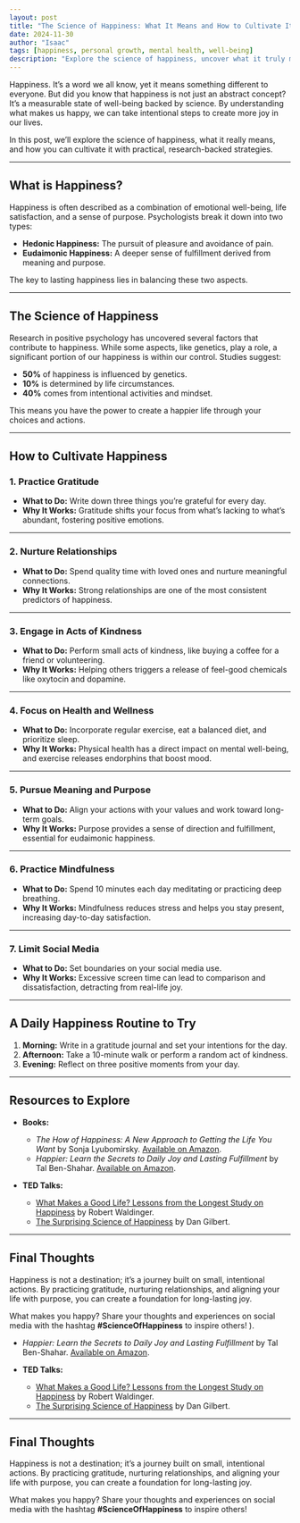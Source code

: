 ```yaml
---
layout: post
title: "The Science of Happiness: What It Means and How to Cultivate It"
date: 2024-11-30
author: "Isaac"
tags: [happiness, personal growth, mental health, well-being]
description: "Explore the science of happiness, uncover what it truly means, and discover actionable strategies to cultivate more joy and fulfillment in your life."
---
```


Happiness. It’s a word we all know, yet it means something different to everyone. But did you know that happiness is not just an abstract concept? It’s a measurable state of well-being backed by science. By understanding what makes us happy, we can take intentional steps to create more joy in our lives.

In this post, we’ll explore the science of happiness, what it really means, and how you can cultivate it with practical, research-backed strategies.

---

## What is Happiness?

Happiness is often described as a combination of emotional well-being, life satisfaction, and a sense of purpose. Psychologists break it down into two types:
- **Hedonic Happiness:** The pursuit of pleasure and avoidance of pain.
- **Eudaimonic Happiness:** A deeper sense of fulfillment derived from meaning and purpose.

The key to lasting happiness lies in balancing these two aspects.

---

## The Science of Happiness

Research in positive psychology has uncovered several factors that contribute to happiness. While some aspects, like genetics, play a role, a significant portion of our happiness is within our control. Studies suggest:
- **50%** of happiness is influenced by genetics.
- **10%** is determined by life circumstances.
- **40%** comes from intentional activities and mindset.

This means you have the power to create a happier life through your choices and actions.

---

## How to Cultivate Happiness

### 1. **Practice Gratitude**
- **What to Do:** Write down three things you’re grateful for every day.
- **Why It Works:** Gratitude shifts your focus from what’s lacking to what’s abundant, fostering positive emotions.

---

### 2. **Nurture Relationships**
- **What to Do:** Spend quality time with loved ones and nurture meaningful connections.
- **Why It Works:** Strong relationships are one of the most consistent predictors of happiness.

---

### 3. **Engage in Acts of Kindness**
- **What to Do:** Perform small acts of kindness, like buying a coffee for a friend or volunteering.
- **Why It Works:** Helping others triggers a release of feel-good chemicals like oxytocin and dopamine.

---

### 4. **Focus on Health and Wellness**
- **What to Do:** Incorporate regular exercise, eat a balanced diet, and prioritize sleep.
- **Why It Works:** Physical health has a direct impact on mental well-being, and exercise releases endorphins that boost mood.

---

### 5. **Pursue Meaning and Purpose**
- **What to Do:** Align your actions with your values and work toward long-term goals.
- **Why It Works:** Purpose provides a sense of direction and fulfillment, essential for eudaimonic happiness.

---

### 6. **Practice Mindfulness**
- **What to Do:** Spend 10 minutes each day meditating or practicing deep breathing.
- **Why It Works:** Mindfulness reduces stress and helps you stay present, increasing day-to-day satisfaction.

---

### 7. **Limit Social Media**
- **What to Do:** Set boundaries on your social media use.
- **Why It Works:** Excessive screen time can lead to comparison and dissatisfaction, detracting from real-life joy.

---

## A Daily Happiness Routine to Try

1. **Morning:** Write in a gratitude journal and set your intentions for the day.
2. **Afternoon:** Take a 10-minute walk or perform a random act of kindness.
3. **Evening:** Reflect on three positive moments from your day.

---

## Resources to Explore

- **Books:**
  - *The How of Happiness: A New Approach to Getting the Life You Want* by Sonja Lyubomirsky. [Available on Amazon](https://amzn.to/3ZxFmwn).
  - *Happier: Learn the Secrets to Daily Joy and Lasting Fulfillment* by Tal Ben-Shahar. [Available on Amazon](https://amzn.to/4fSLaGb).

- **TED Talks:**
  - [What Makes a Good Life? Lessons from the Longest Study on Happiness](https://www.ted.com/talks/robert_waldinger_what_makes_a_good_life_lessons_from_the_longest_study_on_happiness) by Robert Waldinger.
  - [The Surprising Science of Happiness](https://www.ted.com/talks/dan_gilbert_the_surprising_science_of_happiness) by Dan Gilbert.

---

## Final Thoughts

Happiness is not a destination; it’s a journey built on small, intentional actions. By practicing gratitude, nurturing relationships, and aligning your life with purpose, you can create a foundation for long-lasting joy.

What makes you happy? Share your thoughts and experiences on social media with the hashtag **#ScienceOfHappiness** to inspire others!
).
  - *Happier: Learn the Secrets to Daily Joy and Lasting Fulfillment* by Tal Ben-Shahar. [Available on Amazon](https://amzn.to/4fSLaGb).

- **TED Talks:**
  - [What Makes a Good Life? Lessons from the Longest Study on Happiness](https://www.ted.com/talks/robert_waldinger_what_makes_a_good_life_lessons_from_the_longest_study_on_happiness) by Robert Waldinger.
  - [The Surprising Science of Happiness](https://www.ted.com/talks/dan_gilbert_the_surprising_science_of_happiness) by Dan Gilbert.

---

## Final Thoughts

Happiness is not a destination; it’s a journey built on small, intentional actions. By practicing gratitude, nurturing relationships, and aligning your life with purpose, you can create a foundation for long-lasting joy.

What makes you happy? Share your thoughts and experiences on social media with the hashtag **#ScienceOfHappiness** to inspire others!
